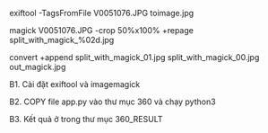 exiftool -TagsFromFile V0051076.JPG toimage.jpg

magick V0051076.JPG -crop 50%x100% +repage split_with_magick_%02d.jpg

convert +append split_with_magick_01.jpg split_with_magick_00.jpg out_magick.jpg


B1. Cài đặt exiftool và imagemagick

B2. COPY file app.py vào thư mục 360 và chạy python3

B3. Kết quả ở trong thư mục 360_RESULT